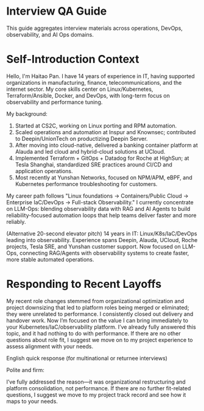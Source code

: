 # Interview QA Guide

This guide aggregates interview materials across operations, DevOps, observability, and AI Ops domains.

# Self-Introduction Context

Hello, I'm Haitao Pan. I have 14 years of experience in IT, having supported organizations in manufacturing, finance, telecommunications, and the internet sector. My core skills center on Linux/Kubernetes, Terraform/Ansible, Docker, and DevOps, with long-term focus on observability and performance tuning.

My background:
1. Started at CS2C, working on Linux porting and RPM automation.
2. Scaled operations and automation at Inspur and Knownsec; contributed to Deepin/UnionTech on productizing Deepin Server.
3. After moving into cloud-native, delivered a banking container platform at Alauda and led cloud and hybrid-cloud solutions at UCloud.
4. Implemented Terraform + GitOps + Datadog for Roche at HighSun; at Tesla Shanghai, standardized SRE practices around CI/CD and application operations.
5. Most recently at Yunshan Networks, focused on NPM/APM, eBPF, and Kubernetes performance troubleshooting for customers.

My career path follows "Linux foundations → Containers/Public Cloud → Enterprise IaC/DevOps → Full-stack Observability." I currently concentrate on LLM-Ops: blending observability data with RAG and AI Agents to build reliability-focused automation loops that help teams deliver faster and more reliably.

(Alternative 20-second elevator pitch)
14 years in IT: Linux/K8s/IaC/DevOps leading into observability. Experience spans Deepin, Alauda, UCloud, Roche projects, Tesla SRE, and Yunshan customer support. Now focused on LLM-Ops, connecting RAG/Agents with observability systems to create faster, more stable automated operations.

# Responding to Recent Layoffs

My recent role changes stemmed from organizational optimization and project downsizing that led to platform roles being merged or eliminated; they were unrelated to performance. I consistently closed out delivery and handover work. Now I’m focused on the value I can bring immediately to your Kubernetes/IaC/observability platform. I’ve already fully answered this topic, and it had nothing to do with performance. If there are no other questions about role fit, I suggest we move on to my project experience to assess alignment with your needs.

English quick response (for multinational or returnee interviews)

Polite and firm:

I’ve fully addressed the reason—it was organizational restructuring and platform consolidation, not performance. If there are no further fit-related questions, I suggest we move to my project track record and see how it maps to your needs.
